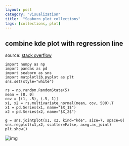 ```yaml
---
layout: post
category: "visualization"
title:  "Seaborn plot collections"
tags: [collections, plot]
---
```



## combine kde plot with regression line

source: [stack overflow](https://stackoverflow.com/questions/48947656/combine-two-seaborn-plots)

```
import numpy as np
import pandas as pd
import seaborn as sns
import matplotlib.pyplot as plt
sns.set(style="white")

rs = np.random.RandomState(5)
mean = [0, 0]
cov = [(1, .5), (.5, 1)]
x1, x2 = rs.multivariate_normal(mean, cov, 500).T
x1 = pd.Series(x1, name="$X_1$")
x2 = pd.Series(x2, name="$X_2$")

g = sns.jointplot(x1, x2, kind="kde", size=7, space=0)
sns.regplot(x1,x2, scatter=False, ax=g.ax_joint)
plt.show()
```

![img](https://i.stack.imgur.com/zzzZx.png)